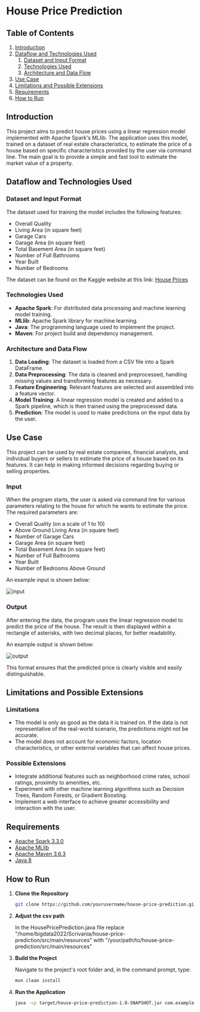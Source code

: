 # House Price Prediction

## Table of Contents
1. [Introduction](#introduction)
2. [Dataflow and Technologies Used](#dataflow-and-technologies-used)
    1. [Dataset and Input Format](#dataset-and-input-format)
    2. [Technologies Used](#technologies-used)
    3. [Architecture and Data Flow](#architecture-and-data-flow)
3. [Use Case](#use-case)
4. [Limitations and Possible Extensions](#limitations-and-possible-extensions)
5. [Requirements](#requirements)
6. [How to Run](#how-to-run)

## Introduction
This project aims to predict house prices using a linear regression model implemented with Apache Spark's MLlib. The application uses this model, trained on a dataset of real estate characteristics, to estimate the price of a house based on specific characteristics provided by the user via command line. The main goal is to provide a simple and fast tool to estimate the market value of a property.

## Dataflow and Technologies Used

### Dataset and Input Format
The dataset used for training the model includes the following features:
- Overall Quality
- Living Area (in square feet)
- Garage Cars
- Garage Area (in square feet)
- Total Basement Area (in square feet)
- Number of Full Bathrooms
- Year Built
- Number of Bedrooms

The dataset can be found on the Kaggle website at this link: [House Prices](https://www.kaggle.com/competitions/house-prices-advanced-regression-techniques)

### Technologies Used
- **Apache Spark**: For distributed data processing and machine learning model training.
- **MLlib**: Apache Spark library for machine learning.
- **Java**: The programming language used to implement the project.
- **Maven**: For project build and dependency management.

### Architecture and Data Flow
1. **Data Loading**: The dataset is loaded from a CSV file into a Spark DataFrame.
2. **Data Preprocessing**: The data is cleaned and preprocessed, handling missing values and transforming features as necessary.
3. **Feature Engineering**: Relevant features are selected and assembled into a feature vector.
4. **Model Training**: A linear regression model is created and added to a Spark pipeline, which is then trained using the preprocessed data.
5. **Prediction**: The model is used to make predictions on the input data by the user.

## Use Case
This project can be used by real estate companies, financial analysts, and individual buyers or sellers to estimate the price of a house based on its features. It can help in making informed decisions regarding buying or selling properties.

### Input
When the program starts, the user is asked via command line for various parameters relating to the house for which he wants to estimate the price. The required parameters are:
- Overall Quality (on a scale of 1 to 10)
- Above Ground Living Area (in square feet)
- Number of Garage Cars
- Garage Area (in square feet)
- Total Basement Area (in square feet)
- Number of Full Bathrooms
- Year Built
- Number of Bedrooms Above Ground

An example input is shown below:

![input](https://github.com/user-attachments/assets/f87208c5-0c7d-4fb3-b72c-7a2b75e5dab8)

### Output
After entering the data, the program uses the linear regression model to predict the price of the house. The result is then displayed within a rectangle of asterisks, with two decimal places, for better readability.

An example output is shown below:

![output](https://github.com/user-attachments/assets/f8383fd6-9153-4162-933a-72a6cd57fb0d)

This format ensures that the predicted price is clearly visible and easily distinguishable.

## Limitations and Possible Extensions
### Limitations
- The model is only as good as the data it is trained on. If the data is not representative of the real-world scenario, the predictions might not be accurate.
- The model does not account for economic factors, location characteristics, or other external variables that can affect house prices.

### Possible Extensions
- Integrate additional features such as neighborhood crime rates, school ratings, proximity to amenities, etc.
- Experiment with other machine learning algorithms such as Decision Trees, Random Forests, or Gradient Boosting.
- Implement a web interface to achieve greater accessibility and interaction with the user.

## Requirements
- [Apache Spark 3.3.0](https://spark.apache.org/releases/spark-release-3-3-0.html)
- [Apache MLlib](https://spark.apache.org/mllib/)
- [Apache Maven 3.6.3](https://maven.apache.org/docs/3.6.3/release-notes.html)
- [Java 8](https://www.java.com/it/download/help/java8.html)

## How to Run
1. **Clone the Repository**
   ```bash
   git clone https://github.com/yourusername/house-price-prediction.git
2. **Adjust the csv path**
   
   In the HousePricePrediction.java file replace "/home/bigdata2022/Scrivania/house-price-prediction/src/main/resources" with "/your/path/to/house-price-prediction/src/main/resources" 

3. **Build the Project**

   Navigate to the project's root folder and, in the command prompt, type:
   ```bash
   mvn clean install
4. **Run the Application**
   ```bash
   java -cp target/house-price-prediction-1.0-SNAPSHOT.jar com.example.HousePricePrediction
